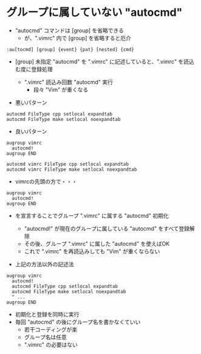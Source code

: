 # グループに属していない "autocmd"

- "autocmd" コマンドは [group] を省略できる
  - が、".vimrc" 内で [group] を省略すると厄介

```vimscript
:au[tocmd] [group] {event} {pat} [nested] {cmd}
```

- [group] 未指定 "autocmd" を ".vimrc" に記述していると、".vimrc" を読込む度に登録処理
  - ".vimrc" 読込み回数 "autocmd" 実行
    - 段々 "Vim" が重くなる

- 悪いパターン

```vimscript
autocmd FileType cpp setlocal expandtab
autocmd FileType make setlocal noexpandtab
```

- 良いパターン

```vimscript
augroup vimrc
  autocmd!
augroup END

autocmd vimrc FileType cpp setlocal expandtab
autocmd vimrc FileType make setlocal noexpandtab
```

- vimrcの先頭の方で・・・

```vimscript
augroup vimrc
  autocmd!
augroup END
```

- を宣言することでグループ ".vimrc" に属する "autocmd" 初期化
  - "autocmd!" が現在のグループに属している "autocmd" をすべて登録解除
  - その後、グループ ".vimrc" に属した "autocmd" を使えばOK
  - これで ".vimrc" を再読込みしても "Vim" が重くならない

- 上記の方法以外の記述法

```vimscript
augroup vimrc
  autocmd!
  autocmd FileType cpp setlocal expandtab
  autocmd FileType make setlocal noexpandtab
  " ...
augroup END
```

- 初期化と登録を同時に実行
- 毎回 "autocmd" の後にグループ名を書かなくていい
  - 若干コーディングが楽
  - グループ名は任意
  - ".vimrc" の必要はない
